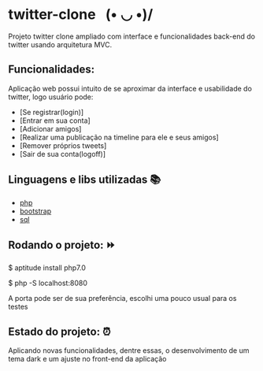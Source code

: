 # twitter-clone _&nbsp;_ \(• ◡ •)/
Projeto twitter clone ampliado com interface e funcionalidades back-end do twitter usando arquitetura MVC.

## Funcionalidades:
Aplicação web possui intuito de se aproximar da interface e usabilidade do twitter, logo usuário pode:
- [Se registrar(login)]
- [Entrar em sua conta]
- [Adicionar amigos]
- [Realizar uma publicação na timeline para ele e seus amigos]
- [Remover próprios tweets]
- [Sair de sua conta(logoff)]


## Linguagens e libs utilizadas :books:
- [php](https://www.php.net/)
- [bootstrap](https://getbootstrap.com/)
- [sql](https://dev.mysql.com/doc/)

## Rodando o projeto: :fast_forward:

$ aptitude install php7.0

$ php -S localhost:8080

A porta pode ser de sua preferência, escolhi uma pouco usual para os testes

## Estado do projeto: :alarm_clock:

Aplicando novas funcionalidades, dentre essas, o desenvolvimento de um tema dark e um ajuste no front-end da aplicação

